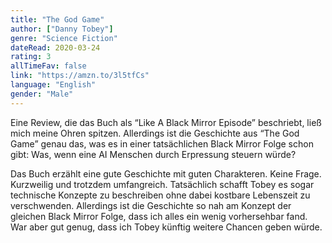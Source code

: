 ```yaml
---
title: "The God Game"
author: ["Danny Tobey"]
genre: "Science Fiction"
dateRead: 2020-03-24
rating: 3
allTimeFav: false
link: "https://amzn.to/3l5tfCs"
language: "English"
gender: "Male"
---
```


Eine Review, die das Buch als “Like A Black Mirror Episode” beschriebt, ließ mich meine Ohren spitzen. Allerdings ist die Geschichte aus “The God Game” genau das, was es in einer tatsächlichen Black Mirror Folge schon gibt: Was, wenn eine AI Menschen durch Erpressung steuern würde?

Das Buch erzählt eine gute Geschichte mit guten Charakteren. Keine Frage. Kurzweilig und trotzdem umfangreich. Tatsächlich schafft Tobey es sogar technische Konzepte zu beschreiben ohne dabei kostbare Lebenszeit zu verschwenden. Allerdings ist die Geschichte so nah am Konzept der gleichen Black Mirror Folge, dass ich alles ein wenig vorhersehbar fand. War aber gut genug, dass ich Tobey künftig weitere Chancen geben würde.
